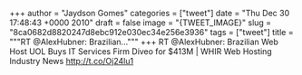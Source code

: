 
+++
author = "Jaydson Gomes"
categories = ["tweet"]
date = "Thu Dec 30 17:48:43 +0000 2010"
draft = false
image = "{TWEET_IMAGE}"
slug = "8ca0682d8820247d8ebc912e030ec34e256e3936"
tags = ["tweet"]
title = """RT @AlexHubner: Brazilian..."""
+++
RT @AlexHubner: Brazilian Web Host UOL Buys IT Services Firm Diveo for $413M | WHIR Web Hosting Industry News http://t.co/Oj24lu1
